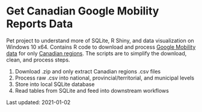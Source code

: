 
<!-- README.md is generated from README.Rmd. Please edit that file -->

# Get Canadian Google Mobility Reports Data

Pet project to understand more of SQLite, R Shiny, and data
visualization on Windows 10 x64. Contains R code to download and process
[Google Mobility data](https://www.google.com/covid19/mobility/) for
only [Canadian
regions](https://www.canada.ca/en/immigration-refugees-citizenship/services/new-immigrants/prepare-life-canada/provinces-territories.html).
The scripts are to simplify the download, clean, and process steps.

1.  Download .zip and only extract Canadian regions .csv files
2.  Process raw .csv into national, provincial/territorial, and
    municipal levels
3.  Store into local SQLite database
4.  Read tables from SQLite and feed into downstream workflows

Last updated: 2021-01-02
